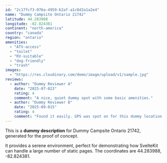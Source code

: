 ```yaml
---
id: "2c17fcf3-076a-4959-b2af-a1c8d2a1a2e4"
name: "Dummy Campsite Ontario 21742"
latitude: 44.283988
longitude: -82.824381
continent: "north-america"
country: "canada"
region: "ontario"
amenities:
  - "ATV-access"
  - "toilet"
  - "RV-suitable"
  - "dog-friendly"
  - "trash"
images:
  - "https://res.cloudinary.com/demo/image/upload/v1/sample.jpg"
reviews:
  - author: "Dummy Reviewer A"
    date: "2025-07-023"
    rating: 4
    comment: "A nice, quiet dummy spot with some basic amenities."
  - author: "Dummy Reviewer B"
    date: "2025-09-015"
    rating: 4
    comment: "Found it easily. GPS was spot on for this dummy location."
---
```


This is a **dummy description** for Dummy Campsite Ontario 21742, generated for the proof of concept.

It provides a serene environment, perfect for demonstrating how SvelteKit can handle a large number of static pages. The coordinates are 44.283988, -82.824381.
